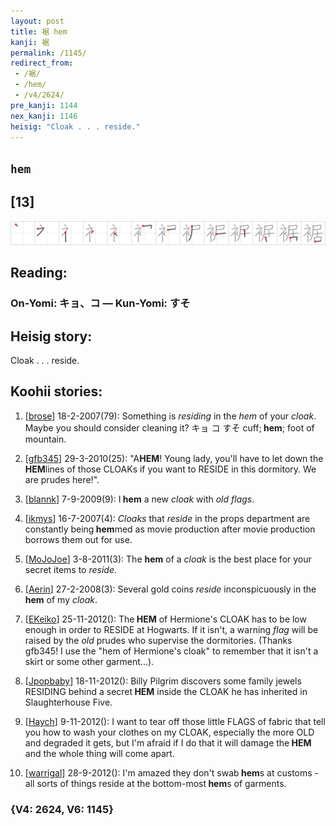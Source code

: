 ```yaml
---
layout: post
title: 裾 hem
kanji: 裾
permalink: /1145/
redirect_from:
 - /裾/
 - /hem/
 - /v4/2624/
pre_kanji: 1144
nex_kanji: 1146
heisig: "Cloak . . . reside."
---
```


## `hem`

## [13]

<div class="stroke"><img src="../images/E8A3BE.png" /></div>

## Reading:

### On-Yomi: キョ、コ &mdash; Kun-Yomi: すそ

## Heisig story:

Cloak . . . reside.

## Koohii stories:

1) [<a href="http://kanji.koohii.com/profile/brose">brose</a>] 18-2-2007(79): Something is <em>residing</em> in the <em>hem</em> of your <em>cloak</em>. Maybe you should consider cleaning it? キョ コ すそ cuff;<strong> hem</strong>; foot of mountain.

2) [<a href="http://kanji.koohii.com/profile/gfb345">gfb345</a>] 29-3-2010(25): &quot;A<strong>HEM</strong>! Young lady, you&#039;ll have to let down the <strong>HEM</strong>lines of those CLOAKs if you want to RESIDE in this dormitory. We are prudes here!&quot;.

3) [<a href="http://kanji.koohii.com/profile/blannk">blannk</a>] 7-9-2009(9): I<strong> hem</strong> a new <em>cloak</em> with <em>old</em> <em>flags</em>.

4) [<a href="http://kanji.koohii.com/profile/ikmys">ikmys</a>] 16-7-2007(4): <em>Cloaks</em> that <em>reside</em> in the props department are constantly being<strong> hem</strong>med as movie production after movie production borrows them out for use.

5) [<a href="http://kanji.koohii.com/profile/MoJoJoe">MoJoJoe</a>] 3-8-2011(3): The <strong>hem</strong> of a <em>cloak</em> is the best place for your secret items to <em>reside</em>.

6) [<a href="http://kanji.koohii.com/profile/Aerin">Aerin</a>] 27-2-2008(3): Several gold coins <em>reside</em> inconspicuously in the<strong> hem</strong> of my <em>cloak</em>.

7) [<a href="http://kanji.koohii.com/profile/EKeiko">EKeiko</a>] 25-11-2012(): The<strong> HEM</strong> of Hermione&#039;s CLOAK has to be low enough in order to RESIDE at Hogwarts. If it isn&#039;t, a warning <em>flag</em> will be raised by the <em>old</em> prudes who supervise the dormitories. (Thanks gfb345! I use the &quot;hem of Hermione&#039;s cloak&quot; to remember that it isn&#039;t a skirt or some other garment...).

8) [<a href="http://kanji.koohii.com/profile/Jpopbaby">Jpopbaby</a>] 18-11-2012(): Billy Pilgrim discovers some family jewels RESIDING behind a secret<strong> HEM</strong> inside the CLOAK he has inherited in Slaughterhouse Five.

9) [<a href="http://kanji.koohii.com/profile/Haych">Haych</a>] 9-11-2012(): I want to tear off those little FLAGS of fabric that tell you how to wash your clothes on my CLOAK, especially the more OLD and degraded it gets, but I&#039;m afraid if I do that it will damage the<strong> HEM</strong> and the whole thing will come apart.

10) [<a href="http://kanji.koohii.com/profile/warrigal">warrigal</a>] 28-9-2012(): I&#039;m amazed they don&#039;t swab<strong> hem</strong>s at customs - all sorts of things reside at the bottom-most<strong> hem</strong>s of garments.

### {V4: 2624, V6: 1145}

